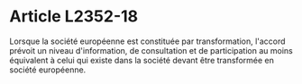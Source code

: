 # Article L2352-18

Lorsque la société européenne est constituée par transformation, l'accord prévoit un niveau d'information, de consultation et de participation au moins équivalent à celui qui existe dans la société devant être transformée en société européenne.